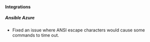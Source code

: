 
#### Integrations

##### Ansible Azure

- Fixed an issue where ANSI escape characters would cause some commands to time out.
